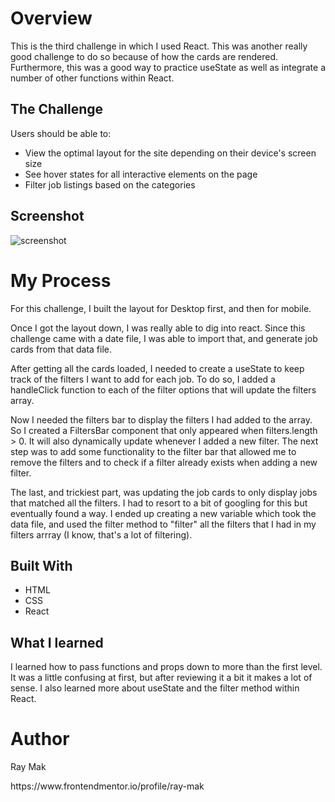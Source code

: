 <h1>Overview</h1>
<p>This is the third challenge in which I used React. This was another really good challenge to do so because of how the cards are rendered. Furthermore, this was a good way to practice useState as well as integrate a number of other functions within React.</p>

<h2>The Challenge</h2>
Users should be able to:

- View the optimal layout for the site depending on their device's screen size
- See hover states for all interactive elements on the page
- Filter job listings based on the categories

<h2>Screenshot</h2>
<img src="https://github.com/ray-mak/job-listing-filter/assets/154634286/81bd5ad5-207b-401f-85df-a84e74d69a0d" alt="screenshot"/>

<h1>My Process</h1>
<p>For this challenge, I built the layout for Desktop first, and then for mobile.</p>
<p>Once I got the layout down, I was really able to dig into react. Since this challenge came with a date file, I was able to import that, and generate job cards from that data file. </p>
<p>After getting all the cards loaded, I needed to create a useState to keep track of the filters I want to add for each job. To do so, I added a handleClick function to each of the filter options that will update the filters array.</p>
<p>Now I needed the filters bar to display the filters I had added to the array. So I created a FiltersBar component that only appeared when filters.length > 0. It will also dynamically update whenever I added a new filter. The next step was to add some functionality to the filter bar that allowed me to remove the filters and to check if a filter already exists when adding a new filter.</p>
<p>The last, and trickiest part, was updating the job cards to only display jobs that matched all the filters. I had to resort to a bit of googling for this but eventually found a way. I ended up creating a new variable which took the data file, and used the filter method to "filter" all the filters that I had in my filters arrray (I know, that's a lot of filtering). </p>

<h2>Built With</h2>
<ul>
  <li>HTML</li>
  <li>CSS</li>
  <li>React</li>
</ul>

<h2>What I learned</h2>
<p>I learned how to pass functions and props down to more than the first level. It was a little confusing at first, but after reviewing it a bit it makes a lot of sense. I also learned more about useState and the filter method within React. </p>

<h1>Author</h1>
<p>Ray Mak</p>
https://www.frontendmentor.io/profile/ray-mak
